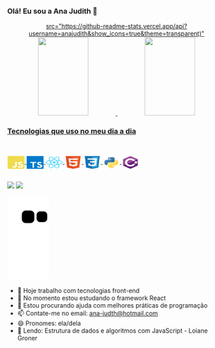 ### Olá! Eu sou a Ana Judith 👋




<div align="center">
  <a href="https://github.com/anajudith">
 src="https://github-readme-stats.vercel.app/api?username=anajudith&show_icons=true&theme=transparent)"
  
  <img height="180em" width="48%" src="https://github-readme-stats.vercel.app/api?username=anajudith&show_icons=true&theme=radical&include_all_commits=true&count_private=true"/>
  <img height="180em" width="48%" src="https://github-readme-stats.vercel.app/api/top-langs/?username=anajudith&layout=compact&langs_count=7&theme=radical"/>
</div>
  <h3>Tecnologias que uso no meu dia a dia</h3>
  
  
  ##
 

<div style="display: inline_block"><br>
  <img align="center" alt="Ana-Js" height="30" width="40" src="https://raw.githubusercontent.com/devicons/devicon/master/icons/javascript/javascript-plain.svg">
  <img align="center" alt="Ana-Ts" height="30" width="40" src="https://raw.githubusercontent.com/devicons/devicon/master/icons/typescript/typescript-plain.svg">
  <img align="center" alt="Ana-React" height="30" width="40" src="https://raw.githubusercontent.com/devicons/devicon/master/icons/react/react-original.svg">
  <img align="center" alt="Ana-HTML" height="30" width="40" src="https://raw.githubusercontent.com/devicons/devicon/master/icons/html5/html5-original.svg">
  <img align="center" alt="Ana-CSS" height="30" width="40" src="https://raw.githubusercontent.com/devicons/devicon/master/icons/css3/css3-original.svg">
  <img align="center" alt="Ana-Python" height="30" width="40" src="https://raw.githubusercontent.com/devicons/devicon/master/icons/python/python-original.svg">
  <img align="center" alt="Ana-Csharp" height="30" width="40" src="https://raw.githubusercontent.com/devicons/devicon/master/icons/csharp/csharp-original.svg">
</div>
  
  ##
 
<div> 
 <a href = "mailto:ana-judth@hotmail.com"><img src="https://img.shields.io/badge/-Gmail-%23333?style=for-the-badge&logo=gmail&logoColor=white" target="_blank"></a>
  <a href="https://www.linkedin.com/in/ana-judith-7955031ab/" target="_blank"><img src="https://img.shields.io/badge/-LinkedIn-%230077B5?style=for-the-badge&logo=linkedin&logoColor=white" target="_blank"></a> 
 
  ![Snake animation](https://github.com/anajudith/anajudith/blob/output/github-contribution-grid-snake.svg)
 
</div>


- 🔭 Hoje trabalho com tecnologias front-end
- 🌱 No momento estou estudando o framework React
- 🤔 Estou procurando ajuda com melhores práticas de programação
- 📫 Contate-me no email: ana-judth@hotmail.com
- 😄 Pronomes: ela/dela
- 📖 Lendo: Estrutura de dados e algoritmos com JavaScript - Loiane Groner
